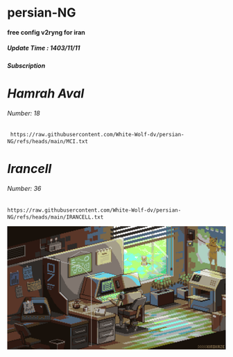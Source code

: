 # persian-NG

#### free config v2ryng for iran


<h5>Update Time : 1403/11/11</h5>

##### Subscription

  # *****Hamrah Aval*****

<h6>Number: 18 </h6>

     https://raw.githubusercontent.com/White-Wolf-dv/persian-NG/refs/heads/main/MCI.txt

# *****Irancell*****

<h6>Number: 36 </h6>

    https://raw.githubusercontent.com/White-Wolf-dv/persian-NG/refs/heads/main/IRANCELL.txt

<p align="center">
<img  src="https://github.com/White-Wolf-dv/White-Wolf-dv/blob/main/14.gif">
</p>
